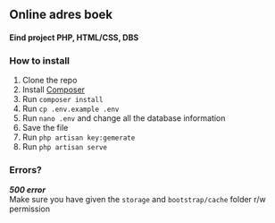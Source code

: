 ## Online adres boek
#### Eind project PHP, HTML/CSS, DBS

### How to install
1. Clone the repo
2. Install [Composer](https://getcomposer.org/doc/00-intro.md)
3. Run `composer install`
4. Run `cp .env.example .env`
5. Run `nano .env` and change all the database information
6. Save the file
7. Run `php artisan key:gemerate`
8. Run `php artisan serve`

### Errors?
___500  error___ <br>
Make sure you have given the `storage` and `bootstrap/cache` folder r/w permission
